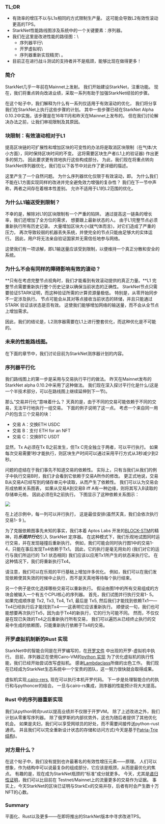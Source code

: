 ### TL;DR

* 有效率的增压不以与L1s相同的方式限制生产量。 这可能会导致L2有效性滚动更高的TPS。
* StarkNet性能路线图涉及系统中的一个关键要素：序列器。
* 我们在这里是改进性能的路径图：\
  - 序列器平行\
  - 开罗虚拟机\
  - 序列器重新实现精灵\ 。
* 目前正在进行战斗测试的支持者并不是瓶颈，能够比现在做得更多！

### 简介

StarkNet几乎一年前在Mainnet上发射。 我们开始建设StarkNet，注重功能。 现在，我们将重点转向改进业绩，采取一系列有助于加强StarkNet经验的步骤。

在这个帖子中，我们解释为什么有一系列仅适用于有效滚动的优化， 我们将分享我们在StarkNet上执行这些步骤的计划。 其中一些步骤已经在StarkNet Alpha 0.10.2中实施，该步骤是在16年11月和昨天在Mainnet上发布的。 但在我们讨论解决办法之前，让我们审视限制及其原因。

### 块限制：有效滚动相对于L1

提高区块链的可扩展性和增加区块的可变性的办法将是取消区块限制（在气体/大小方面），同时保持区块时间的不变。 这将需要区块生产者(L1上的验证器) 作出更多的努力。 因此要求更有效地执行这些构成部分。 为此，我们现在将重点转向StarkNet序列器优化，我们在以下各节中对此作了更详细的描述。

这里产生了一个自然问题。 为什么序列器优化仅限于有效滚动，即。 为什么我们不能在L1方面实现同样的改进并完全避免效力增强的复杂性？ 我们在下一节中声称，两者之间存在着根本性差别。 允许不适用于L1的L2范围的优化。

### 为什么L1输送受到限制？

不幸的是，解除对L1的区块限制有一个严重的陷阱。 通过提高这一链条的增长率，我们还增加了全方位的需求， 想要跟上最新状态的人。 由于L1完整节点必须重新执行所有历史记录。 大量增加区块大小(就气体而言)，对它们造成了严重的压力， 再次导致较弱的机器丢失系统，并使完全的节点只能由足够大的实体运行。 因此，用户将无法亲自验证国家并无需信任地参与网络。

这使我们有一项谅解，即L1输送量应该受到限制，以便维持一个真正分散和安全的系统。

### 为什么不会有同样的障碍影响有效的滚动？

**只有在考虑完整节点视角时，我们才能看到有效滚动提供的真正力量。**L1 完整节点需要重新执行整个历史记录以确保当前状态的正确性。 StarkNet节点只需要验证STARK证明，而这种验证所需的计算资源量极低。 特别是，从零开始同步不一定涉及执行。 节点可能会从其对等点接收当前状态的转储，并且只能通过 STARK 验证该状态是否有效。 这使我们能够增加网络的输送量，而不会从全节点上增加需求。

因此，我们的结论是，L2测序器需要在L1上进行整套优化，而这种优化是不可能的。

### 未来的性能路线图。

在下面的章节中，我们讨论目前为StarkNet测序器计划的内容。

### 序列器平行化

我们路线图上的第一步是采用与交易执行平行的做法。 昨天在Mainnet发布的StarkNet alpha 0.10.2中采用了这种做法。 我们现在深入探讨平行化是什么(这是一个半技术部分，可以在路线图上继续延伸到下一节)。

那么“交易并行化”意味着什么？ 天真的是，由于不同的交易可能依赖于不同的交易，无法平行地执行一组交易。 下面的例子说明了这一点。 考虑一个来自同一用户的包含三个交易的块：

* 交易 A：交换ETH USDC
* 交易 B：支付 ETH for an NFT
* 交易 C：交换BTC USDT

显然，Tx A必须在Tx B之前发生，但Tx C完全独立于两者，可以平行执行。 如果每次交易需要1秒才能执行，则区块生产时间可以通过采用平行方式从3秒减少到2秒。

问题的症结在于我们事先不知道交易的依赖性。 实际上，只有当我们从我们的例子中执行交易B时，我们才会看到它依赖于交易A所作的修改。 更正式地说，交易B从交易A已经写到的储存单元中读取，从而产生了依赖性。 我们可以认为交易会形成依赖关系图表， 如果从交易A到交易B iff A有一种边缘，则将其写入B读取的存储单元格， 因此必须在B之前执行。 下图显示了这种依赖关系图示：

![](https://miro.medium.com/max/641/0*I-qGgxdJJmqmgZWM)

在上述示例中，每一列可以并行执行， 这是最佳安排(虽然天真，我们会依次执行交易1- 9 )。

为了克服依赖图事先未知的事实，我们本着 Aptos Labs 开发的[BLOCK-STM](https://malkhi.com/posts/2022/04/block-stm/)的精神，将***乐观并行化***引入 StarkNet 定序器。 在这种模式下，我们乐观地试图同时运行交易，并在发现碰撞后重新执行。 例如，我们可能会同时执行图1中的交易1- 4，只能在事后发现Tx4依赖于Tx1。 因此，它的执行是毫无用处的 (我们对它的运行与我们所运行的 Tx1 状态相同) 我们应该以应用Tx1所产生的状态来执行它。 在这种情况下，我们将重新执行Tx4。

请注意，我们可以在乐观的平行基础上增加许多优化。 例如，我们可以在我们发现依赖使其失效的时候中止执行，而不是天真地等待每个执行结束。

另一个例子是优化选择哪些交易可以重新执行。 假设由图1中的所有交易组成的方块会被输入一个有五个CPU核心的序列器。 首先，我们试图并行执行交易1- 5。 如果完成顺序是 Tx2, Tx3, Tx4, Tx1, 最后是 Tx5, 然后我们才能找到依赖Tx1——Tx4已经执行后才能找到Tx4——这表明它应该重新执行。 顺便说一句，我们也可能想要再次执行Tx5，因为由于Tx4的新执行，它的行为可能不同。 然而，不仅仅是在现已失效的Tx4之后重新执行所有交易， 我们可以遍历从已经终止执行的交易中生成的依赖图，只能重新执行依赖于Tx4的交易。

### 开罗虚拟机制新的Rust 实现

StarkNet中的智能合同是在开罗编写的，在[开罗文件](https://eprint.iacr.org/2021/1063.pdf) 中出现的开罗-虚拟机中执行。 目前，序列器正在使用Cairo-VM的[python 实现](https://github.com/starkware-libs/cairo-lang/tree/master/src/starkware/cairo/lang/vm) 为了优化虚拟机的执行性能，我们已经开始尝试改写虚拟机。 感谢[Lambdaclass](https://lambdaclass.com/)所做的出色工作。 我们现在已经成为StarkNet生态系统中一个宝贵的团队，这一努力很快就会取得成果。

虚拟机实现,[cairo-rers](https://github.com/lambdaclass/cairo-rs), 现在可以执行本机开罗代码。 下一步是处理智能合约的执行和与pythoncer的结合。 一旦与cairo-rs集成，测序器的性能预计将大大提高。

### Rust 中的序列器重新实现

我们从python转向rust以提高业绩并不仅限于开罗VM。 除了上述改进之外，我们计划从零重写序列器。 除了俄罗斯的内部优势外，这也为随后者提供了其他优化机会。 如果是夫妇，我们可以享受网球员的好处，而不需要间接传送python-rust通讯。 并且我们可以完全重新设计状态的存储和访问方式(今天是基于[Patria-Trie 结构](https://docs.starknet.io/documentation/develop/State/starknet-state/#state_commitment))。

### 对方是什么？

在这个帖子中，我们没有提到也许最著名的有效性增压元素——原理。 人们可以想象，作为结构中可以说最复杂的组成部分，它应该是瓶颈，从而是最优化的焦点。 有趣的是，现在成为StarkNet瓶颈的“标准”成分就更多。 今天，尤其是[递归性证明](https://medium.com/starkware/recursive-starks-78f8dd401025)，我们可以比目前在 Testnet/Mainnet上的流量更多的交易作为证据。 事实上，今天StarkNet的区块已证明与StarkEx的交易并存，后者有时会产生数十万NFT的心数。

### Summary

平面化、Rust以及更多——在即将推出的StarkNet版本中寻求改进TPS。
